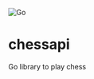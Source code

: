 ![Go](https://github.com/fishstamp82/chessapi/workflows/Go/badge.svg)

# chessapi
Go library to play chess
